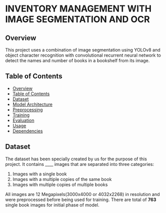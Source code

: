 # INVENTORY MANAGEMENT WITH IMAGE SEGMENTATION AND OCR

## Overview

This project uses a combination of image segmentation using YOLOv8 and object character recognition with convolutional recurrent neural network to detect the names and number of books in a bookshelf from its image.

## Table of Contents

+ [Overview](#overview)
+ [Table of Contents](#table-of-contents)
+ [Dataset](#dataset)
+ [Model Architecture](#model-architecture)
+ [Preprocessing](#preprocessing)
+ [Training](#training)
+ [Evaluation](#evaluation)
+ [Usage](#usage)
+ [Dependencies](#dependencies)

## Dataset

The dataset has been specially created by us for the purpose of this project. It contains ____ images that are separated into three categories:<br>
1. Images with a single book
2. Images with a multiple copies of the same book
3. Images with multiple copies of multiple books

All images are 12 Megapixels(3000x4000 or 4032x2268) in resolution and were preprocessed before being used for training. There are total of **763** single book images for initial phase of model.